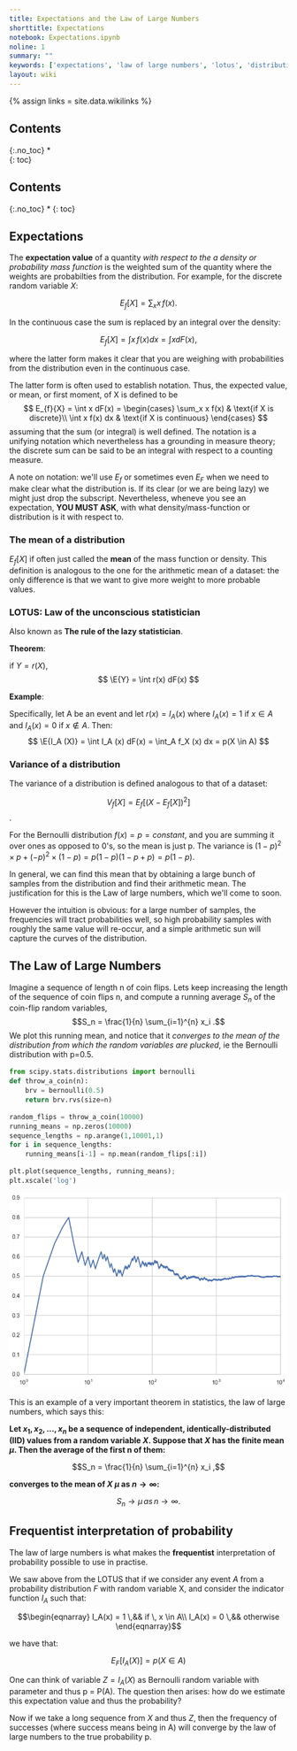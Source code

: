 ```yaml
---
title: Expectations and the Law of Large Numbers
shorttitle: Expectations
notebook: Expectations.ipynb
noline: 1
summary: ""
keywords: ['expectations', 'law of large numbers', 'lotus', 'distributions', 'probability']
layout: wiki
---
```

{% assign links = site.data.wikilinks %}

## Contents
{:.no_toc}
*  
{: toc}


## Contents
{:.no_toc}
* 
{: toc}







## Expectations 

$$ \newcommand{\E}[1]{E[#1]}$$

The **expectation value** of a quantity *with respect to the a density or probability mass function* is the weighted sum of the quantity where the weights are probabilties from the distribution. For example, for the discrete random variable $X$:

$$E_f[X] = \sum_x x\,f(x).$$

In the continuous case the sum is replaced by an integral over the density:

$$E_f[X] = \int x\,f(x) dx = \int x dF(x),$$

where the latter form makes it clear that you are weighing with probabilities from the distribution even in the continuous case. 

The latter form is often used to establish notation. Thus, the expected value, or mean, or first moment, of X is defined to be
$$
E_{f}{X} = \int x dF(x) = 
\begin{cases}
\sum_x x f(x) & \text{if X is discrete}\\
\int x f(x) dx & \text{if X is continuous}
\end{cases}
$$
 assuming that the sum (or integral) is well defined. The notation is a unifying notation which nevertheless has a grounding in measure theory; the discrete sum can be said to be an integral with respect to a counting measure.
 
A note on notation: we'll use $E_f$ or sometimes even $E_F$ when we need to make clear what the distribution is. If its clear (or we are being lazy) we might just drop the subscript. Nevertheless, wheneve you see an expectation, **YOU MUST ASK**, with what density/mass-function or distribution is it with respect to.
 
### The mean of a distribution

$E_f[X]$ if often just called the **mean** of the mass function or density. This definition is analogous to the one for the arithmetic mean of a dataset: the only difference is that we want to give more weight to more probable values.


### LOTUS: Law of the unconscious statistician

Also known as **The rule of the lazy statistician**.

**Theorem**:

if $Y = r(X)$, 
$$
\E{Y} = \int r(x) dF(x)
$$

**Example**:

Specifically, let A be an event and let $r(x) = I_A (x)$ where $I_A (x) = 1$ if
$x \in A$ and $I_A (x) = 0$ if $x \notin A$. Then:
$$
\E{I_A (X)} = \int I_A (x) dF(x) = \int_A f_X (x) dx = p(X \in A)
$$

### Variance of a distribution

The variance of a distribution is defined analogous to that of a dataset:

$$V_f[X] = E_f[(X-E_f[X])^2]$$.

For the Bernoulli distribution $f(x)=p=constant$, and you are summing it over ones as opposed to 0's, so the mean is just p. The variance is $(1-p)^2\times p +(-p)^2\times (1-p) = p(1-p)(1-p+p) = p(1-p)$.

In general, we can find this mean that by obtaining a large bunch of samples from the distribution and find their arithmetic mean. The justification for this is the Law of large numbers, which we'll come to soon. 

However the intuition is obvious: for a large number of samples, the frequencies will tract probabilities well, so high probability samples with roughly the same value will re-occur, and a simple arithmetic sun will capture the curves of the distribution.

## The Law of Large Numbers

Imagine a sequence of length n of coin flips. Lets keep increasing the length of the sequence of coin flips n, and compute a running average $S_n$ of the coin-flip random variables,
$$S_n = \frac{1}{n} \sum_{i=1}^{n} x_i .$$
We plot this running mean, and notice that it *converges to the mean of the distribution from which the random variables are plucked*, ie the Bernoulli distribution with p=0.5. 



```python
from scipy.stats.distributions import bernoulli
def throw_a_coin(n):
    brv = bernoulli(0.5)
    return brv.rvs(size=n)
```




```python
random_flips = throw_a_coin(10000)
running_means = np.zeros(10000)
sequence_lengths = np.arange(1,10001,1)
for i in sequence_lengths:
    running_means[i-1] = np.mean(random_flips[:i])
```




```python
plt.plot(sequence_lengths, running_means);
plt.xscale('log')
```



![png](Expectations_files/Expectations_7_0.png)



This is an example of a very important theorem in statistics, the law of large numbers, which says this:

**Let $x_1,x_2,...,x_n$ be a sequence of independent, identically-distributed (IID) values from a random variable $X$. Suppose that $X$ has the finite mean $\mu$. Then the average of the first n of them:**

$$S_n = \frac{1}{n} \sum_{i=1}^{n} x_i ,$$

**converges to the mean of $X$ $\mu$ as $n \to \infty$:**

$$ S_n \to \mu \, as \, n \to \infty. $$

##  Frequentist interpretation of probability

The law of large numbers is what makes the **frequentist** interpretation of probability possible to use in practise. 

We saw above from the LOTUS that if we consider any event $A$ from a probability distribution $F$ with random variable X, and consider the indicator function $I_A$ such that:

$$\begin{eqnarray}
I_A(x) = 1 \,&& if \, x \in A\\
I_A(x) = 0 \,&&  otherwise
\end{eqnarray}$$

we have that:

$$E_{F}[I_A (X)] = p(X \in A)$$

One can think of variable $Z=I_A(X)$ as Bernoulli random variable with parameter and thus p = P(A).  The question then arises: how do we estimate this expectation value and thus the probability?

Now if we take a long sequence from $X$ and thus $Z$, then the frequency of successes (where success means being in A) will converge by the law of large numbers to the true probability p.

